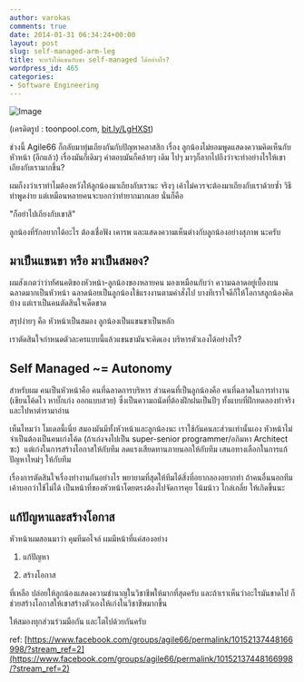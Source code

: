 ```yaml
---
author: varokas
comments: true
date: 2014-01-31 06:34:24+00:00
layout: post
slug: self-managed-arm-leg
title: จะหวังให้แขนกับขา self-managed ได้อย่างไร?
wordpress_id: 465
categories:
- Software Engineering
---
```


![Image](/images/2014/01/hierarchy_in_the_open_office_451995.jpg?w=308)

(เครดิตรูป : toonpool.com, [bit.ly/LgHXSt](http://bit.ly/LgHXSt))

ช่วงนี้ Agile66 ก็กลับมาทุ่มเถียงกันกับปัญหาคลาสสิก เรื่อง ลูกน้องไม่ยอมพูดแสดงความคิดเห็นกับหัวหน้า (อีกแล้ว)​ เรื่องมันก็เดิมๆ คำตอบมันก็คล้ายๆ เดิม ไปๆ มาๆก็ลากไปถึงว่าจะทำอย่างไรให้เขาเถียงกับเรามากขึ้น?

ผมก็งงว่าเราทำไมต้องหวังให้ลูกน้องมาเถียงกับเรานะ จริงๆ เค้าไม่ควรจะต้องมาเถียงกับเราด้วยซ้ำ วิธีทำพูดง่าย แต่เหมือนหลายคนจะบอกว่าทำยากมากเลย นั่นก็คือ

"ก็อย่าไปเถียงกับเขาสิ"

ลูกน้องที่รักอยากได้อะไร ต้องเชื่อฟัง เคารพ และแสดงความเห็นต่างกับลูกน้องอย่างสุภาพ นะครับ

<!--more-->


## มาเป็นแขนขา หรือ มาเป็นสมอง?


ผมสังเกตว่าว่าทัศนคติของหัวหน้า-ลูกน้องของหลายคน มองเหมือนกับว่า ความฉลาดอยู่เบื้องบน ฉลาดมากเป็นหัวหน้า ฉลาดน้อยเป็นลูกน้องใช้แรงงานตามคำสั่งไป บางทีเราใจดีก็ให้โอกาสลูกน้องคิดบ้าง แต่เราเป็นคนตัดสินใจเด็ดขาด

สรุปง่ายๆ คือ หัวหน้าเป็นสมอง ลูกน้องเป็นแขนขาเป็นหลัก

เราตัดสินใจกำหนดตัวละครแบบนี้แล้วแขนขามันจะคิดเอง บริหารตัวเองได้อย่างไร?


## Self Managed ~= Autonomy


สำหรับผม คนเป็นหัวหน้าคือ คนที่ฉลาดการบริหาร ส่วนคนที่เป็นลูกน้องคือ คนที่ฉลาดในการทำงาน (เขียนโค้ดไว หาบั๊กเก่ง ออกแบบสวย) ซึ่งเป็นความถนัดที่ต้องฝึกฝนเป็นปีๆ ทั้งแบบที่ฝึกทดลองทำจริงและไปหาตำรามาอ่าน

เห็นไหมว่า โมเดลนี้เนี่ย สมองมันมีทั้งหัวหน้าและลูกน้องนะ เราใช้กันคนละส่วนเท่านั้นเอง หัวหน้าไม่จำเป็นต้องเป็นคนเก่งโค้ด (ถ้าเก่งจงไปเป็น super-senior programmer/อภิมหา Architect ซะ)  แต่เก่งในการสร้างโอกาสให้กับทีม ลดแรงเสียดทานภายนอกให้กับทีม เสนอทางเลือกในการแก้ปัญหาใหม่ๆ ให้กับทีม

เรื่องการตัดสินใจเรื่องทำงานกันอย่างไร พยายามที่สุดให้ทีมได้สิ่งที่อยากลองอยากทำ ถ้าคนอื่นนอกทีมเค้าบอกว่าใช้ไม่ได้ เป็นหน้าที่ของหัวหน้าโดยตรงต้องไปจัดการคุย โน้มน้าว ไกล่เกลี่ย ให้เกิดขึ้นนะ


## แก้ปัญหาและสร้างโอกาส


หัวหน้าผมสอนมาว่า คุมทีมอไจล์ ผมมีหน้าที่แค่สองอย่าง



	
  1. แก้ปัญหา

	
  2. สร้างโอกาส


ที่เหลือ ปล่อยให้ลูกน้องแสดงความชำนาญในวิชาชีพให้มากที่สุดครับ และถ้าเราเห็นว่าอะไรมันขาดไป ก็ช่วยสร้างโอกาสให้เขาสร้างตัวเองให้เก่งในวิชาชีพมากขึ้น

ให้สมองทุกส่วนร่วมมือกัน และโตไปด้วยกันครับ

ref: [https://www.facebook.com/groups/agile66/permalink/10152137448166998/?stream_ref=2](https://www.facebook.com/groups/agile66/permalink/10152137448166998/?stream_ref=2)

